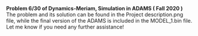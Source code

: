 **Problem 6/30 of Dynamics-Meriam, Simulation in ADAMS ( Fall 2020 )** <br />
The problem and its solution can be found in the Project description.png file, while the final version of the ADAMS is included in the MODEL_1.bin file. Let me know if you need any further assistance!
